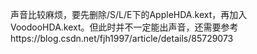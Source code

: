 声音比较麻烦，要先删除/S/L/E下的AppleHDA.kext，再加入VoodooHDA.kext。但此时并不一定能出声音，还需要参考https://blog.csdn.net/fjh1997/article/details/85729073
